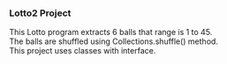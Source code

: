 ### Lotto2 Project<br>
This Lotto program extracts 6 balls that range is 1 to 45.<br>
The balls are shuffled using Collections.shuffle() method.<br>
This project uses classes with interface.
